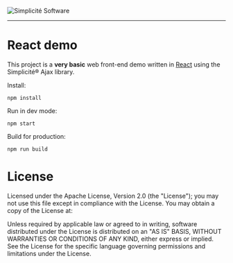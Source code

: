 ![Simplicit&eacute; Software](https://www.simplicite.io/resources/logos/logo250.png)
***

React demo
==========

This project is a **very basic** web front-end demo written in [React](https://reactjs.org/) using the Simplicit&eacute;&reg; Ajax library.

Install:

	npm install

Run in dev mode:

	npm start

Build for production: 

	npm run build

License
=======

Licensed under the Apache License, Version 2.0 (the "License");
you may not use this file except in compliance with the License.
You may obtain a copy of the License at:

[](http://www.apache.org/licenses/LICENSE-2.0)

Unless required by applicable law or agreed to in writing, software
distributed under the License is distributed on an "AS IS" BASIS,
WITHOUT WARRANTIES OR CONDITIONS OF ANY KIND, either express or implied.
See the License for the specific language governing permissions and
limitations under the License.

